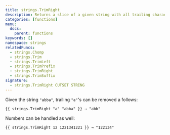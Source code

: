 ```yaml
---
title: strings.TrimRight
description: Returns a slice of a given string with all trailing characters contained in the cutset removed.
categories: [functions]
menu:
  docs:
    parent: functions
keywords: []
namespace: strings
relatedFuncs:
  - strings.Chomp
  - strings.Trim
  - strings.TrimLeft
  - strings.TrimPrefix
  - strings.TrimRight
  - strings.TrimSuffix
signature:
  - strings.TrimRight CUTSET STRING
---
```


Given the string `"abba"`, trailing `"a"`'s can be removed a follows:

```go-html-template
{{ strings.TrimRight "a" "abba" }} → "abb"
```

Numbers can be handled as well:

```go-html-template
{{ strings.TrimRight 12 1221341221 }} → "122134"
```
